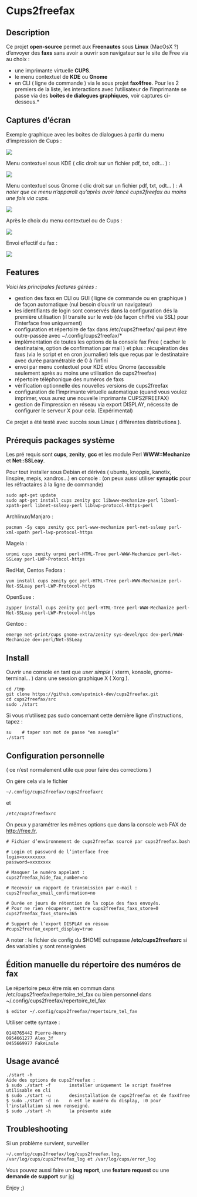 Cups2freefax
============

Description
-----------

Ce projet **open-source** permet aux **Freenautes** sous **Linux**
(MacOsX ?) d’envoyer des **faxs** sans avoir a ouvrir son navigateur sur
le site de Free via au choix : 
 - une imprimante virtuelle **CUPS**.
 - le menu contextuel de **KDE** ou **Gnome**
 - en CLI ( ligne de commande ) via le sous projet **fax4free**. Pour les 2 premiers de la liste, les interactions avec l’utilisateur de
l’imprimante se passe via des **boites de dialogues graphiques**, voir
captures ci-dessous.*

Captures d’écran
----------------

Exemple graphique avec les boites de dialogues à partir du menu
d’impression de Cups :

![](http://www.sputnick.fr/ftp/downloads/snapshot1262216241.png)

Menu contextuel sous KDE ( clic droit sur un fichier pdf, txt, odt… ) :

![](http://img63.imageshack.us/img63/9335/fax4free.png)

Menu contextuel sous Gnome ( clic droit sur un fichier pdf, txt, odt… )
:
*A noter que ce menu n’apparaît qu’après avoir lancé cups2freefax au
moins une fois via cups.*

![](http://omploader.org/vNGFqbQ)

Après le choix du menu contextuel ou de Cups :

![](http://www.sputnick.fr/ftp/downloads/snapshot1262216245.png)

Envoi effectif du fax :

![](http://pix.toile-libre.org/upload/original/1333509024.png)

Features
--------

*Voici les principales features gérées :*
 - gestion des faxs en CLI ou GUI ( ligne de commande ou en graphique )
de façon automatique (nul besoin d’ouvrir un navigateur)
 - les identifiants de login sont conservés dans la configuration dés la
première utilisation (il transite sur le web (de façon chiffré via SSL)
pour l’interface free uniquement)
 - configuration et répertoire de fax dans /etc/cups2freefax/ qui peut
être outre-passée avec \~/.config/cups2freefax/\*
 - implémentation de toutes les options de la console fax Free ( cacher
le destinataire, option de confirmation par mail ) et plus : 
 récupération des faxs (via le script et en cron journalier) tels que
reçus par le destinataire avec durée paramétrable de 0 à l’infini
 - envoi par menu contextuel pour KDE et/ou Gnome (accessible seulement
après au moins une utilisation de cups2freefax)
 - répertoire téléphonique des numéros de faxs
 - vérification optionnelle des nouvelles versions de cups2freefax
 - configuration de l’imprimante virtuelle automatique (quand vous
voulez imprimer, vous aurez une nouvelle imprimante CUPS2FREEFAX)
 - gestion de l’impression en réseau via export DISPLAY, nécessite de
configurer le serveur X pour cela. (Expérimental)

Ce projet a été testé avec succès sous Linux ( différentes distributions
).

Prérequis packages système
--------------------------

Les pré requis sont **cups**, **zenity**, **gcc** et les module Perl
**WWW::Mechanize** et **Net::SSLeay**.

Pour tout installer sous Debian et dérivés ( ubuntu, knoppix, kanotix,
linspire, mepis, xandros…) en console : (on peux aussi utiliser **synaptic** pour les réfractaires à la ligne de commande)

    sudo apt-get update
    sudo apt-get install cups zenity gcc libwww-mechanize-perl libxml-xpath-perl libnet-ssleay-perl liblwp-protocol-https-perl

Archlinux/Manjaro :

    pacman -Sy cups zenity gcc perl-www-mechanize perl-net-ssleay perl-xml-xpath perl-lwp-protocol-https

Mageia :

    urpmi cups zenity urpmi perl-HTML-Tree perl-WWW-Mechanize perl-Net-SSLeay perl-LWP-Protocol-https

RedHat, Centos Fedora :

    yum install cups zenity gcc perl-HTML-Tree perl-WWW-Mechanize perl-Net-SSLeay perl-LWP-Protocol-https

OpenSuse :

    zypper install cups zenity gcc perl-HTML-Tree perl-WWW-Mechanize perl-Net-SSLeay perl-LWP-Protocol-https

Gentoo :

    emerge net-print/cups gnome-extra/zenity sys-devel/gcc dev-perl/WWW-Mechanize dev-perl/Net-SSLeay

Install
-------

Ouvrir une console en tant que *user simple* ( xterm, konsole,
gnome-terminal… ) dans une session graphique X ( Xorg ).

    cd /tmp
    git clone https://github.com/sputnick-dev/cups2freefax.git
    cd cups2freefax/src
    sudo ./start

Si vous n’utilisez pas sudo concernant cette dernière ligne
d’instructions, tapez :

    su    # taper son mot de passe "en aveugle"
    ./start

Configuration personnelle
-------------------------

( ce n’est normalement utile que pour faire des corrections )

On gère cela via le fichier

    ~/.config/cups2freefax/cups2freefaxrc

et 

    /etc/cups2freefaxrc

On peux y paramétrer les mêmes options que dans la console web FAX de http://free.fr,

    # Fichier d’environnement de cups2freefax sourcé par cups2freefax.bash

    # Login et password de l’interface free
    login=xxxxxxxxx
    password=xxxxxxxx

    # Masquer le numéro appelant : 
    cups2freefax_hide_fax_number=no

    # Recevoir un rapport de transmission par e-mail : 
    cups2freefax_email_confirmation=no

    # Durée en jours de rétention de la copie des faxs envoyés.
    # Pour ne rien récuperer, mettre cups2freefax_faxs_store=0
    cups2freefax_faxs_store=365

    # Support de l’export DISPLAY en réseau
    #cups2freefax_export_display=true

A noter : le fichier de config du $HOME outrepasse **/etc/cups2freefaxrc** si des variables y sont renseignées

Édition manuelle du répertoire des numéros de fax
-------------------------------------------------

Le répertoire peux être mis en commun dans /etc/cups2freefax/repertoire_tel_fax ou bien personnel dans ~/.config/cups2freefax/repertoire_tel_fax

    $ editor ~/.config/cups2freefax/repertoire_tel_fax

Utiliser cette syntaxe :

    0148765442 Pierre-Henry
    0954661277 Alex_3f
    0455669977 FakeLaule

Usage avancé
---------------

```
./start -h
Aide des options de cups2freefax :
$ sudo ./start -f       installer uniquement le script fax4free utilisable en cli
$ sudo ./start -u       desinstallation de cups2freefax et de fax4free
$ sudo ./start -d :n    n est le numéro du display, :0 pour l'installation si non renseigné.
$ sudo ./start -h       la présente aide
```

Troubleshooting
---------------

Si un problème survient, surveiller

    ~/.config/cups2freefax/log/cups2freefax.log,
    /var/log/cups/cups2freefax_log et /var/log/cups/error_log

Vous pouvez aussi faire un **bug report**, une **feature request** ou une **demande de support** sur [ici](https://github.com/sputnick-dev/cups2freefax/issues)

Enjoy ;)
